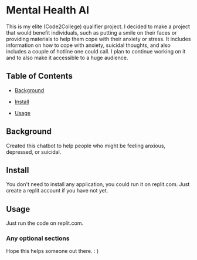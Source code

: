 # Mental Health AI

This is my elite (Code2College) qualifier project. I decided to make a project that would benefit individuals, such as putting a smile on their faces or providing materials to help them cope with their anxiety or stress. It includes information on how to cope with anxiety, suicidal thoughts, and also includes a couple of hotline one could call. I plan to continue working on it and to also make it accessible to a huge audience. 

## Table of Contents

- [Background](#background)

- [Install](#install)

- [Usage](#usage)

## Background

Created this chatbot to help people who might be feeling anxious, depressed, or suicidal. 

## Install

You don't need to install any application, you could run it on replit.com. Just create a replit account if you have not yet. 

## Usage

Just run the code on replit.com.

### Any optional sections

Hope this helps someone out there. : )
